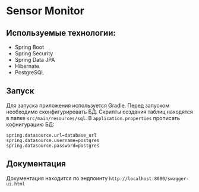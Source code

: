 # Sensor Monitor
## Используемые технологии:
* Spring Boot
* Spring Seсurity
* Spring Data JPA
* Hibernate
* PostgreSQL
## Запуск
Для запуска приложения используется Gradle.
Перед запуском необходимо сконфигурировать БД. Скрипты создания таблиц находятся в папке ```src/main/resources/sql```.
В ```application.properties``` прописать кофнигурацию БД:
```
spring.datasource.url=database_url
spring.datasource.username=postgres
spring.datasource.password=postgres
```
## Документация
Документация находится по эндпоинту ```http://localhost:8080/swagger-ui.html```
